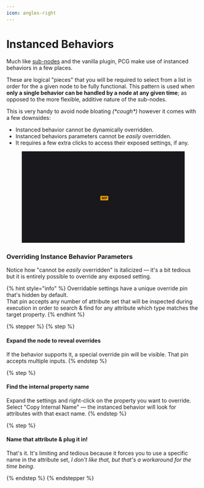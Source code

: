 ```yaml
---
icon: angles-right
---
```


# Instanced Behaviors

Much like [sub-nodes](sub-nodes.md) and the vanilla plugin, PCG make use of instanced behaviors in a few places.&#x20;

These are logical "pieces" that you will be required to select from a list in order for the a given node to be fully functional. This pattern is used when **only a single behavior can be handled by a node at any given time**; as opposed to the more flexible, additive nature of the sub-nodes.

This is very handy to avoid node bloating _(\*cough\*)_ however it comes with a few downsides:

* Instanced behavior cannot be dynamically overridden.
* Instanced behaviors parameters cannot be _easily_ overridden.
* It requires a few extra clicks to access their exposed settings, if any.

<figure><img src="../../.gitbook/assets/placeholder-wide.jpg" alt=""><figcaption></figcaption></figure>

### Overriding Instance Behavior Parameters

Notice how "cannot be _easily_ overridden" is italicized — it's a bit tedious but it is entirely possible to override any exposed setting.

{% hint style="info" %}
Overridable settings have a unique override pin that's hidden by default.\
That pin accepts any number of attribute set that will be inspected during execution in order to search & find for any attribute which type matches the target property.
{% endhint %}

{% stepper %}
{% step %}
#### Expand the node to reveal overrides

If the behavior supports it, a special override pin will be visible. That pin accepts multiple inputs.
{% endstep %}

{% step %}
#### Find the internal property name

Expand the settings and right-click on the property you want to override. Select "Copy Internal Name" — the instanced behavior will look for attributes with that exact name.
{% endstep %}

{% step %}
#### Name that attribute & plug it in!

That's it. It's limiting and tedious because it forces you to use a specific name in the attribute set, _I don't like that, but that's a workaround for the time being._


{% endstep %}
{% endstepper %}

